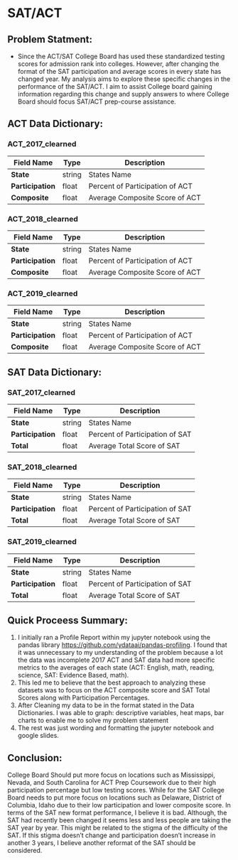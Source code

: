# SAT/ACT

## Problem Statment:

- Since the ACT/SAT College Board has used these standardized testing scores for admission rank into colleges. However, after changing the format of the SAT participation and average scores in every state has changed year. My analysis aims to explore these specific changes in the performance of the SAT/ACT. I aim to assist College board gaining information regarding this change and supply answers to where College Board should focus SAT/ACT prep-course assistance.

## ACT Data Dictionary:

### ACT_2017_clearned

| Field Name        | Type   | Description                     |
| ----------------- | ------ | ------------------------------- |
| **State**         | string | States Name                     |
| **Participation** | float  | Percent of Participation of ACT |
| **Composite**     | float  | Average Composite Score of ACT  |

### ACT_2018_clearned

| Field Name        | Type   | Description                     |
| ----------------- | ------ | ------------------------------- |
| **State**         | string | States Name                     |
| **Participation** | float  | Percent of Participation of ACT |
| **Composite**     | float  | Average Composite Score of ACT  |

### ACT_2019_clearned

| Field Name        | Type   | Description                     |
| ----------------- | ------ | ------------------------------- |
| **State**         | string | States Name                     |
| **Participation** | float  | Percent of Participation of ACT |
| **Composite**     | float  | Average Composite Score of ACT  |

## SAT Data Dictionary:

### SAT_2017_clearned

| Field Name        | Type   | Description                     |
| ----------------- | ------ | ------------------------------- |
| **State**         | string | States Name                     |
| **Participation** | float  | Percent of Participation of SAT |
| **Total**         | float  | Average Total Score of SAT      |

### SAT_2018_clearned

| Field Name        | Type   | Description                     |
| ----------------- | ------ | ------------------------------- |
| **State**         | string | States Name                     |
| **Participation** | float  | Percent of Participation of SAT |
| **Total**         | float  | Average Total Score of SAT      |

### SAT_2019_clearned

| Field Name        | Type   | Description                     |
| ----------------- | ------ | ------------------------------- |
| **State**         | string | States Name                     |
| **Participation** | float  | Percent of Participation of SAT |
| **Total**         | float  | Average Total Score of SAT      |

## Quick Proceess Summary:

1.  I initially ran a Profile Report within my jupyter notebook using the pandas library https://github.com/ydataai/pandas-profiling. I found that it was unnecessary to my understanding of the problem because a lot the data was incomplete 2017 ACT and SAT data had more specific metrics to the averages of each state (ACT: English, math, reading, science, SAT: Evidence Based, math).
2.  This led me to believe that the best approach to analyzing these datasets was to focus on the ACT composite score and SAT Total Scores along with Participation Percentages.
3.  After Cleaning my data to be in the format stated in the Data Dictionaries. I was able to graph: descriptive variables, heat maps, bar charts to enable me to solve my problem statement
4.  The rest was just wording and formatting the jupyter notebook and google slides.

## Conclusion:

College Board Should put more focus on locations such as Mississippi, Nevada, and South Carolina for ACT Prep Coursework due to their high participation percentage but low testing scores. While for the SAT College Board needs to put more focus on locations such as Delaware, District of Columbia, Idaho due to their low participation and lower composite score. In terms of the SAT new format performance, I believe it is bad. Although, the SAT had recently been changed it seems less and less people are taking the SAT year by year. This might be related to the stigma of the difficulty of the SAT. If this stigma doesn’t change and participation doesn’t increase in another 3 years, I believe another reformat of the SAT should be considered.
